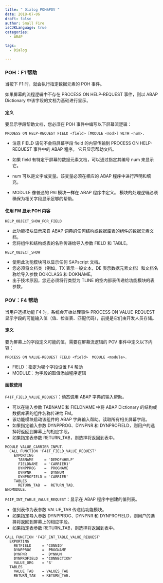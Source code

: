 ```yaml
---
title: " Dialog POH&POV "
date: 2018-07-06
draft: false
author: Small Fire
isCJKLanguage: true
categories: 
  - ABAP

tags: 
  - Dialog

---
```


### POH：F1 帮助

当按下 F1 时，就会执行指定数据元素的 POH 事件。

如果屏幕的流程逻辑中不存在 PROCESS ON HELP-REQUEST 事件，则以 ABAP Dictionary 中该字段的文档为基础进行显示。 

#### 定义

要显示字段帮助文档，您必须在 POH 事件中编写以下屏幕流逻辑：

`PRODESS ON HELP-REQUEST FIELD <field> [MODULE <mod>] WITH <num>.`

- 注意 FIELD 语句不会将屏幕字段 field 的内容传输到 PROCESS ON HELP-REQUEST 事件中的 ABAP 程序。 它只显示帮助文档。
- 如果 field 有特定于屏幕的数据元素文档，可以通过指定其编号 num 来显示它。

- num 可以是文字或变量。该变量必须在相应的 ABAP 程序中进行声明和填充。

- MODULE 像普通的 PAI 模块一样在 ABAP 程序中定义。 模块的处理逻辑必须确保为相关字段显示足够的帮助。 

#### 使用 FM 显示 POH 内容

`HELP_OBJECT_SHOW_FOR_FIELD`

- 此功能模块显示来自 ABAP 词典的任何结构或数据库表的组件的数据元素文档。
- 您将组件和结构或表的名称传递给导入参数 FIELD 和 TABLE。

`HELP_OBJECT_SHOW`

- 使用此功能模块可以显示任何 SAPscript 文档。
- 您必须将文档类（例如，TX 表示一般文本，DE 表示数据元素文档）和文档名称给导入参数 DOKCLASS 和 DOKNAME。
- 出于技术原因，您还必须将行类型为 TLINE 的空内部表传递给功能模块的表参数。

### POV：F4 帮助

当用户选择功能 F4 时，系统会开始处理事件 PROCESS ON VALUE-REQUEST 显示字段的可能输入值（值、检查表、匹配代码），前提是它们由开发人员存储。

#### 定义

要为屏幕上的字段定义可能的值，需要在屏幕流逻辑的 POV 事件中定义以下内容：

`PROCESS ON VALUE-REQUEST FIELD <field>  MODULE <module>.`

- FIELD：指定为哪个字段设置 F4 帮助
- MODULE：为字段的取值添加程序逻辑

#### 函数使用

`F4IF_FIELD_VALUE_REQUEST`：动态调用 ABAP 字典的输入帮助。

- 可以在输入参数 TABNAME 和 FIELDNAME 中将 ABAP Dictionary 的结构或数据库表的组件名称传递给 FM。
- 该功能模块启动该组件的 ABAP 字典输入帮助。读取所有相关屏幕字段。
- 如果指定输入参数 DYNPPROG、DYNPNR 和 DYNPROFIELD，则用户的选择将返回到屏幕上的相应字段。
- 如果指定表参数 RETURN_TAB，则选择将返回到表中。

```ABAP
MODULE VALUE_CARRIER INPUT.
  CALL FUNCTION 'F4IF_FIELD_VALUE_REQUEST'
    EXPORTING
      TABNAME     = 'DEMOF4HELP'
      FIELDNAME   = 'CARRIER1'
      DYNPPROG    =  PROGNAME
      DYNPNR      =  DYNNUM
      DYNPROFIELD = 'CARRIER'
    TABLES
      RETURN_TAB  =  RETURN_TAB.
ENDMODULE.
```

`F4IF_INT_TABLE_VALUE_REQUEST`：显示在 ABAP 程序中创建的值列表。

- 值列表作为表参数 VALUE_TAB 传递给功能模块。
- 如果指定导入参数 DYNPPROG、DYNPNR 和 DYNPROFIELD，则用户的选择将返回到屏幕上的相应字段。
- 如果指定表参数 RETURN_TAB，则选择将返回到表中。

```ABAP
CALL FUNCTION 'F4IF_INT_TABLE_VALUE_REQUEST'
  EXPORTING
    RETFIELD     = 'CONNID'
    DYNPPROG     =  PROGNAME
    DYNPNR       =  DYNNUM
    DYNPROFIELD  = 'CONNECTION'
    VALUE_ORG    = 'S'
  TABLES
    VALUE_TAB    = VALUES_TAB
    RETURN_TAB   = RETURN_TAB.
```

